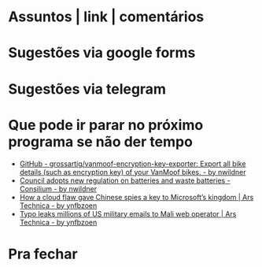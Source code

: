 Assuntos | link | comentários
=============================

Sugestões via google forms
==========================

Sugestões via telegram
======================

Que pode ir parar no próximo programa se não der tempo
=======================================================
* [GitHub - grossartig/vanmoof-encryption-key-exporter: Export all bike details &#40;such as encryption key&#41; of your VanMoof bikes. - by nwildner](https://github.com/grossartig/vanmoof-encryption-key-exporter)
* [Council adopts new regulation on batteries and waste batteries - Consilium - by nwildner](https://www.consilium.europa.eu/en/press/press-releases/2023/07/10/council-adopts-new-regulation-on-batteries-and-waste-batteries/)
* [How a cloud flaw gave Chinese spies a key to Microsoft’s kingdom | Ars Technica - by ynfbzoen](https://arstechnica.com/security/2023/07/how-a-cloud-flaw-gave-chinese-spies-a-key-to-microsofts-kingdom/)
* [Typo leaks millions of US military emails to Mali web operator | Ars Technica - by ynfbzoen](https://arstechnica.com/information-technology/2023/07/typo-leaks-millions-of-us-military-emails-to-mali-web-operator/)

Pra fechar
==========


